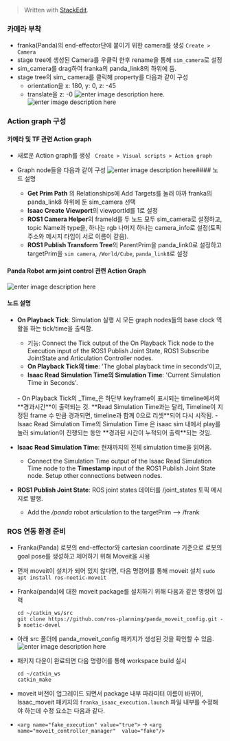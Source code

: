 


> Written with [StackEdit](https://stackedit.io/).


### 카메라 부착
- franka(Panda)의 end-effector단에 붙이기 위한 camera를 생성 `Create > Camera`
- stage tree에 생성된 Camera를 우클릭 한후 rename을 통해 `sim_camera`로 설정
- sim_camera를 drag하여 franka의 panda_link8의 하위에 둠.
- stage tree의 sim_ camera를 클릭해 property를 다음과 같이 구성
	- orientation을 x: 180, y: 0, z: -45
	- translate을 z: -0
![enter image description here](https://user-images.githubusercontent.com/96465330/202136221-70811208-17b6-49c4-bcfe-0bf55a7b558c.png).![enter image description here](https://user-images.githubusercontent.com/96465330/202136342-933096ab-97a6-4e09-bb1b-02871296fb25.png)
### Action graph 구성

#### 카메라 및 TF 관련 Action graph

- 새로운  Action graph를 생성 ` Create > Visual scripts > Action graph`
- Graph node들을 다음과 같이 구성
![enter image description here](https://user-images.githubusercontent.com/96465330/202136783-00764903-ba0f-43e9-a839-e088ad9db562.png)#### 노드 설명

  - **Get Prim Path** 의 Relationships에 Add Targets를 눌러 아까 franka의 panda_link8 하위에 둔 sim_camera 선택
  - **Isaac Create Viewport**의 viewportId를 1로 설정
  - **ROS1 Camera Helper**의 frameId를 두 노드 모두 sim_camera로 설정하고, topic Name과 type을, 하나는 rgb 나머지 하나는 camera_info로 설정(토픽 주소와 메시지 타입이 서로 이름이 같음).
  - **ROS1 Publish Transform Tree**의 ParentPrim을 panda_link0로 설정하고 targetPrim을 `sim camera`, `/World/Cube`, `panda_link8`로 설정

#### Panda Robot arm joint control 관련 Action Graph
![enter image description here](https://user-images.githubusercontent.com/96465330/202138318-9c8c08b9-cdba-4838-8bea-06372c79bd2d.png)
#### 노드 설명
- **On Playback Tick**: Simulation 실행 시 모든 graph nodes들의 base clock 역활을 하는 tick/time을 출력함. 
	- 기능: Connect the Tick output of the On Playback Tick node to the Execution input of the ROS1 Publish Joint State, ROS1 Subscribe JointState and Articulation Controller nodes.
	- **On Playback Tick의 time**: 'The global playback time in seconds'이고, 
	- **Isaac Read Simulation Time의 Simulation Time**: 'Current Simulation Time in Seconds'.
	<br>
	- On Playback Tick의 _Time_은 하단부 keyframe이 표시되는 timeline에서의 **경과시간**이 출력되는 것. **Read Simulation Time과는 달리, Timeline이 지정된 frame 수 만큼 경과되면, timeline과 함께 0으로 리셋**되어 다시 시작됨.
	- Isaac Read Simulation Time의 Simulation Time 은 isaac sim 내에서 play를 눌러 simulation이 진행되는 동안 **경과된 시간이 누적되어 출력**되는 것임.
	
- **Isaac Read Simulation Time**: 현재까지의 전체 simulation time을 읽어옴.
	- Connect the Simulation Time output of the Isaac Read Simulation Time node to the **Timestamp** input of the ROS1 Publish Joint State node. Setup other connections between nodes.
- **ROS1 Publish Joint State**: ROS joint states 데이터를 /joint_states 토픽 메시지로 발행. 
	- Add the _/panda_ robot articulation to the targetPrim --> /frank

### ROS 연동 환경 준비
- Franka(Panda) 로봇의 end-effector와 cartesian coordinate 기준으로 로봇의 goal pose를 생성하고 제어하기 위해 Moveit을 사용
- 먼저 moveit이 설치가 되어 있지 않다면, 다음 명령어를 통해 moveit 설치
`sudo apt install ros-noetic-moveit`
- Franka(panda)에 대한 moveit package를 설치하기 위해 다음과 같은 명령어 입력
	```
	cd ~/catkin_ws/src
	git clone https://github.com/ros-planning/panda_moveit_config.git -b noetic-devel
	```
- 아래 src 폴더에 panda_moveit_config 패키지가 생성된 것을 확인할 수 있음.
![enter image description here](https://user-images.githubusercontent.com/96465330/202140693-0fa175e8-5e13-4810-9fe8-565fa93e8b8b.png)
- 패키지 다운이 완료되면 다음 명령어를 통해 workspace build 실시
	```
	cd ~/catkin_ws
	catkin_make
	```

- moveit 버전이 업그레이드 되면서 package 내부 파라미터 이름이 바뀌어, Isaac_moveit 패키지의 `franka_isaac_execution.launch` 파일 내부를 수정해야 하는데 수정 요소는 다음과 같다.
- `<arg name="fake_execution" value="true">` -> `<arg  name="moveit_controller_manager"  value="fake"/>`


<!--stackedit_data:
eyJoaXN0b3J5IjpbMTYwMTQ1MTI4NSwxMjAxMjE0OTg1XX0=
-->